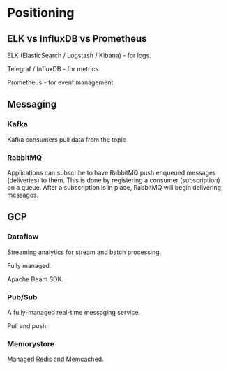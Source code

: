 # Positioning

## ELK vs InfluxDB vs Prometheus

ELK (ElasticSearch / Logstash / Kibana) - for logs.

Telegraf / InfluxDB - for metrics.

Prometheus - for event management.


## Messaging

### Kafka
Kafka consumers pull data from the topic

### RabbitMQ
Applications can subscribe to have RabbitMQ push enqueued messages (deliveries) to them.
This is done by registering a consumer (subscription) on a queue.
After a subscription is in place, RabbitMQ will begin delivering messages.


## GCP

### Dataflow
Streaming analytics for stream and batch processing.

Fully managed.

Apache Beam SDK.

### Pub/Sub
A fully-managed real-time messaging service.

Pull and push.

### Memorystore
Managed Redis and Memcached.
